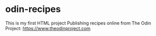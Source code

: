 # odin-recipes
This is my first HTML project
Publishing recipes online
from The Odin Project: https://www.theodinproject.com
